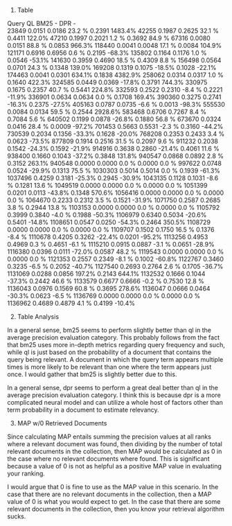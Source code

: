 1) Table

Query    QL     BM25     -      DPR     -    
23849  0.0151  0.0186  23.2 %  0.2391  1483.4%
42255  0.1987  0.2625  32.1 %  0.4411  122.0%
47210  0.1997  0.2021  1.2  %  0.3692  84.9 %
67316  0.0080  0.0151  88.8 %  0.0853  966.3%
118440  0.0041  0.0048  17.1 %  0.0084  104.9%
121171  0.6916  0.6956  0.6  %  0.2195  -68.3%
135802  0.1164  0.1176  1.0  %  0.0546  -53.1%
141630  0.3959  0.4690  18.5 %  0.4309  8.8  %
156498  0.0564  0.0701  24.3 %  0.1348  139.0%
169208  0.1319  0.1075  -18.5%  0.1028  -22.1%
174463  0.0041  0.0301  634.1%  0.1838  4382.9%
258062  0.0314  0.0317  1.0  %  0.1640  422.3%
324585  0.0449  0.0369  -17.8%  0.3791  744.3%
330975  0.1675  0.2357  40.7 %  0.5441  224.8%
332593  0.2522  0.2310  -8.4 %  0.2221  -11.9%
336901  0.0634  0.0634  0.0  %  0.1708  169.4%
390360  0.3275  0.2741  -16.3%  0.2375  -27.5%
405163  0.0787  0.0735  -6.6 %  0.0013  -98.3%
555530  0.0084  0.0134  59.5 %  0.2544  2928.6%
583468  0.6706  0.7267  8.4  %  0.7084  5.6  %
640502  0.1199  0.0878  -26.8%  0.1880  56.8 %
673670  0.0324  0.0416  28.4 %  0.0009  -97.2%
701453  0.5663  0.5531  -2.3 %  0.3160  -44.2%
730539  0.2034  0.1356  -33.3%  0.1628  -20.0%
768208  0.2353  0.2433  3.4  %  0.0623  -73.5%
877809  0.1914  0.2516  31.5 %  0.2097  9.6  %
911232  0.2038  0.1542  -24.3%  0.1592  -21.9%
914916  0.3638  0.2860  -21.4%  0.4061  11.6 %
938400  0.1660  0.1043  -37.2%  0.3848  131.8%
940547  0.0868  0.0892  2.8  %  0.3152  263.1%
940548  0.0000  0.0000  0.0  %  0.0000  0.0  %
997622  0.0748  0.0524  -29.9%  0.1313  75.5 %
1030303  0.5014  0.5014  0.0  %  0.1939  -61.3%
1037496  0.4259  0.3181  -25.3%  0.2945  -30.9%
1043135  0.1128  0.1031  -8.6 %  0.1281  13.6 %
1049519  0.0000  0.0000  0.0  %  0.0000  0.0  %
1051399  0.0201  0.0113  -43.8%  0.1348  570.6%
1056416  0.0000  0.0000  0.0  %  0.0000  0.0  %
1064670  0.2233  0.2312  3.5  %  0.1521  -31.9%
1071750  0.2587  0.2685  3.8  %  0.2944  13.8 %
1103153  0.0000  0.0000  0.0  %  0.0000  0.0  %
1105792  0.3999  0.3840  -4.0 %  0.1988  -50.3%
1106979  0.6340  0.5034  -20.6%  0.5401  -14.8%
1108651  0.0547  0.0250  -54.3%  0.2464  350.5%
1108729  0.0000  0.0000  0.0  %  0.0000  0.0  %
1109707  0.1502  0.1750  16.5 %  0.1376  -8.4 %
1110678  0.4205  0.3262  -22.4%  0.0201  -95.2%
1113256  0.4953  0.4969  0.3  %  0.4651  -6.1 %
1115210  0.0915  0.0887  -3.1 %  0.0651  -28.9%
1116380  0.0396  0.0111  -72.0%  0.0587  48.2 %
1119543  0.0000  0.0000  0.0  %  0.0000  0.0  %
1121353  0.2557  0.2349  -8.1 %  0.1002  -60.8%
1122767  0.3460  0.3235  -6.5 %  0.2052  -40.7%
1127540  0.2693  0.2764  2.6  %  0.1705  -36.7%
1131069  0.0288  0.0856  197.2%  0.2143  644.1%
1132532  0.1666  0.1044  -37.3%  0.2442  46.6 %
1133579  0.6677  0.6666  -0.2 %  0.7530  12.8 %
1136043  0.0976  0.1569  60.8 %  0.3695  278.6%
1136047  0.0666  0.0464  -30.3%  0.0623  -6.5 %
1136769  0.0000  0.0000  0.0  %  0.0000  0.0  %
1136962  0.4689  0.4879  4.1  %  0.4199  -10.4%

2) Table Analysis

In a general sense, bm25 seems to perform slightly better than ql in the average precision evaluation category. This probably follows from the fact that bm25 uses more in-depth metrics regarding query frequency and such, while ql is just based on the probability of a document that contains the query being relevant. A document in which the query term appears multiple times is more likely to be relevant than one where the term appears just once. I would gather that bm25 is slightly better due to this.

In a general sense, dpr seems to perform a great deal better than ql in the average precision evaluation category. I think this is because dpr is a more complicated neural model and can utilize a whole host of factors other than term probability in a document to estimate relevancy. 

3) MAP w/0 Retrieved Documents

Since calculating MAP entails summing the precision values at all ranks where a relevant document was found, then dividing by the number of total relevant documents in the collection, then MAP would be calculated as 0 in the case where no relevant documents where found. This is significant because a value of 0 is not as helpful as a positive MAP value in evaluating your ranking.

I would argue that 0 is fine to use as the MAP value in this scenario. In the case that there are no relevant documents in the collection, then a MAP value of 0 is what you would expect to get. In the case that there are some relevant documents in the collection, then you know your retrieval algorithm sucks.

